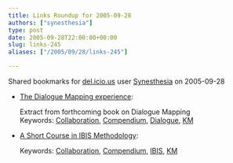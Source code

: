 ```yaml
---
title: Links Roundup for 2005-09-28
authors: ["synesthesia"]
type: post
date: 2005-09-28T22:00:00+00:00
slug: links-245 
aliases: ["/2005/09/28/links-245"]

---
```

Shared bookmarks for [del.icio.us][1] user  [Synesthesia][2] on 2005-09-28

  * [The Dialogue Mapping experience][3]:
  
    Extract from forthcoming book on Dialogue Mapping   
    Keywords: [Collaboration][4], [Compendium][5], [Dialogue][6], [KM][7]
  * [A Short Course in IBIS Methodology][8]:
  
       
    Keywords: [Collaboration][4], [Compendium][5], [IBIS][9], [KM][7]

 [1]: https://del.icio.us/
 [2]: https://del.icio.us/synesthesia
 [3]: https://www.cognexus.org/dme/dmepaper.pdf "https://www.cognexus.org/dme/dmepaper.pdf"
 [4]: https://del.icio.us/synesthesia/Collaboration
 [5]: https://del.icio.us/synesthesia/Compendium
 [6]: https://del.icio.us/synesthesia/Dialogue
 [7]: https://del.icio.us/synesthesia/KM
 [8]: https://www.touchstone.com/tr/wp/IBIS.html "https://www.touchstone.com/tr/wp/IBIS.html"
 [9]: https://del.icio.us/synesthesia/IBIS